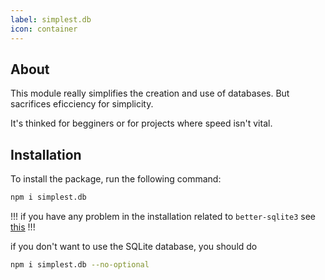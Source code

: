 ```yaml
---
label: simplest.db
icon: container
---
```


<!--
database
	|--get*
	|--set*
	|--delete*
	|--clear*
	|
	|--keys
	|--values
	|--entries
	|--data
	|
	|--save
	|--array
	|    |--push*
	|    |--extract*
	|    |--splice*
	|    |--sort*
	|    |--includes
	|    |--find
	|    |--findIndex
	|    |--filter
	|    |--map
	|    |--some
	|    |--every
	|    |--reduce
	|    |--random
	|
	|--number
	|    |--add*
	|    |--subtract*
-->

## About

This module really simplifies the creation and use of databases.
But sacrifices eficciency for simplicity.

It's thinked for begginers or for projects where speed isn't vital. 

## Installation

To install the package, run the following command:
```sh
npm i simplest.db
```

!!!
if you have any problem in the installation related to `better-sqlite3` see [this](https://github.com/JoshuaWise/better-sqlite3/blob/master/docs/troubleshooting.md)
!!!

if you don't want to use the SQLite database, you should do 

```sh
npm i simplest.db --no-optional
```
